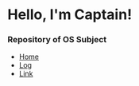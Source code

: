 <html>
  <head>
   <link rel="stylesheet" href="css/styles.css">
  </head>
  <body>
    <div class="container">
      <div class="header">
        <h1>Hello, I'm Captain!</h1>
        <h3>Repository of OS Subject</h3>
        <ul class="menu">
          <li><a href="{{ site.baseurl }}/">Home</a></li>
          <li><a href="{{ site.baseurl }}/TXT/mylog.txt">Log</a></li>
          <li><a href="{{ site.baseurl }}/LINKS">Link</a></li>
        </ul>
      </div>
    </div>
  </body>
</html>
